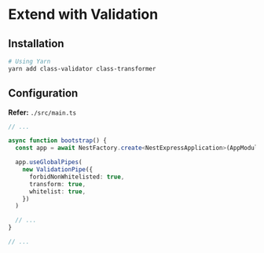 # Extend with Validation

## Installation

```sh
# Using Yarn
yarn add class-validator class-transformer
```

## Configuration

**Refer:** `./src/main.ts`

```ts
// ...

async function bootstrap() {
  const app = await NestFactory.create<NestExpressApplication>(AppModule)

  app.useGlobalPipes(
    new ValidationPipe({
      forbidNonWhitelisted: true,
      transform: true,
      whitelist: true,
    })
  )

  // ...
}

// ...
```

<!--
@IsString({ each: true })
-->
